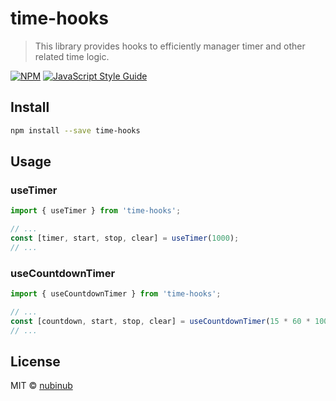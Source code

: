 # time-hooks

> This library provides hooks to efficiently manager timer and other related time logic.

[![NPM](https://img.shields.io/npm/v/time-hooks.svg)](https://www.npmjs.com/package/time-hooks) [![JavaScript Style Guide](https://img.shields.io/badge/code_style-standard-brightgreen.svg)](https://standardjs.com)

## Install

```bash
npm install --save time-hooks
```

## Usage

### useTimer

```jsx
import { useTimer } from 'time-hooks';

// ...
const [timer, start, stop, clear] = useTimer(1000);
// ...
```

### useCountdownTimer

```jsx
import { useCountdownTimer } from 'time-hooks';

// ...
const [countdown, start, stop, clear] = useCountdownTimer(15 * 60 * 1000, 1000);
// ...
```

## License

MIT © [nubinub](https://github.com/nubinub)
